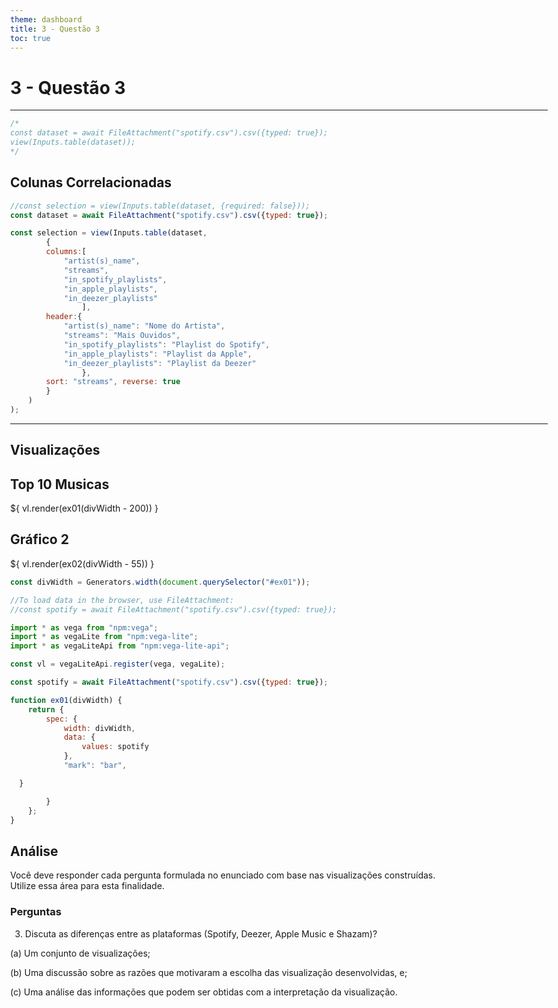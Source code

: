 ```yaml
---
theme: dashboard
title: 3 - Questão 3
toc: true
---
```


<style>
    body, div, p, li, ol { max-width: none; }
</style>


# 3 - Questão 3

---
```js
/*
const dataset = await FileAttachment("spotify.csv").csv({typed: true});
view(Inputs.table(dataset));
*/
```

## Colunas Correlacionadas
```js
//const selection = view(Inputs.table(dataset, {required: false}));
const dataset = await FileAttachment("spotify.csv").csv({typed: true});

const selection = view(Inputs.table(dataset, 
        {
        columns:[ 
            "artist(s)_name",
            "streams",
            "in_spotify_playlists",
            "in_apple_playlists",
            "in_deezer_playlists"
                ],
        header:{
            "artist(s)_name": "Nome do Artista",
            "streams": "Mais Ouvidos",
            "in_spotify_playlists": "Playlist do Spotify",
            "in_apple_playlists": "Playlist da Apple",
            "in_deezer_playlists": "Playlist da Deezer"
                },
        sort: "streams", reverse: true
        }
    )
);
```
---

## Visualizações

<div class="grid grid-cols-2">
    <div id="ex01" class="card grid-colspan-2" >
        <h2 class="title"> Top 10 Musicas</h2>
        <div style="width: 100%; margin-top: 15px;">
            ${ vl.render(ex01(divWidth - 200)) }
        </div>
    </div>
    <div id="ex02" class="card grid-colspan-2">
        <h2> Gráfico 2</h2>
        <div style="width: 100%; margin-top: 15px;">
            ${ vl.render(ex02(divWidth - 55)) }
        </div>
    </div>
</div>

<!--Tamanho dos cards. Caso vcs usem cards de multiplos tamanhos, 
    será necessário criar um generator para cada classe de card.
-->
```js
const divWidth = Generators.width(document.querySelector("#ex01"));
```

```js
//To load data in the browser, use FileAttachment:
//const spotify = await FileAttachment("spotify.csv").csv({typed: true});
```

```js
import * as vega from "npm:vega";
import * as vegaLite from "npm:vega-lite";
import * as vegaLiteApi from "npm:vega-lite-api";

const vl = vegaLiteApi.register(vega, vegaLite);

const spotify = await FileAttachment("spotify.csv").csv({typed: true});

function ex01(divWidth) {
    return {
        spec: {
            width: divWidth,
            data: {
                values: spotify
            },
            "mark": "bar",

  }

        }
    };
}


```

## Análise
Você deve responder cada pergunta formulada no enunciado com base nas visualizações construídas.  
Utilize essa área para esta finalidade.

### Perguntas 
3) Discuta as diferenças entre as plataformas (Spotify, Deezer, Apple Music e Shazam)?

(a) Um conjunto de visualizações;

(b) Uma discussão sobre as razões que motivaram a escolha das visualização desenvolvidas, e;

(c) Uma análise das informações que podem ser obtidas com a interpretação da visualização.

